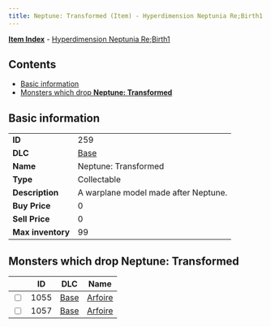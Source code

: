 ```yaml
---
title: Neptune: Transformed (Item) - Hyperdimension Neptunia Re;Birth1
---
```


[**Item Index**](/neptunia/rb1/item/index.html) - [Hyperdimension Neptunia Re;Birth1](/neptunia/rb1)

## Contents

- [Basic information](#basic-information)
- [Monsters which drop **Neptune: Transformed**](#monsters-which-drop-neptune-transformed)

## Basic information

|   |   |
| -- | -- |
| **ID** | 259 |
| **DLC** | [Base](/neptunia/rb1/dlc/1-base.html) |
| **Name** | Neptune: Transformed |
| **Type** | Collectable |
| **Description** | A warplane model made after Neptune. |
| **Buy Price** | 0 |
| **Sell Price** | 0 |
| **Max inventory** | 99 |


## Monsters which drop **Neptune: Transformed**

|    | ID | DLC | Name |
| -- | -- | --- | ---- |
| <input type="checkbox" id="rb1-monster-1-1055" class="trackbox" /> | 1055 | [Base](/neptunia/rb1/dlc/1-base.html) | [Arfoire](/neptunia/rb1/monster/1-1055-arfoire.html) |
| <input type="checkbox" id="rb1-monster-1-1057" class="trackbox" /> | 1057 | [Base](/neptunia/rb1/dlc/1-base.html) | [Arfoire](/neptunia/rb1/monster/1-1057-arfoire.html) |
